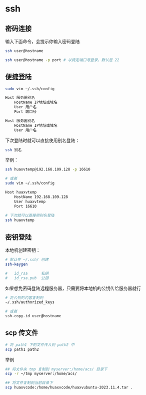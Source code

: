 # ssh

## 密码连接

输入下面命令，会提示你输入密码登陆

```bash
ssh user@hostname

ssh user@hostname -p port # 以特定端口号登录，默认是 22
```

## 便捷登陆

```bash
sudo vim ~/.ssh/config

Host 服务器别名
    HostName IP地址或域名
    User 用户名
    Port 端口号

Host 服务器别名
    HostName IP地址或域名
    User 用户名
```

下次登陆时就可以直接使用别名登陆：

```bash
ssh 别名
```

举例：

```bash
ssh huaxvtemp@192.168.109.128 -p 16610

# 或者
sudo vim ~/.ssh/config

Host huaxvtemp
    HostName 192.168.109.128
    User huaxvtemp
    Port 16610
    
# 下次就可以直接用别名登陆
ssh huaxvtemp
```

## 密钥登陆

本地机创建密钥：

```bash
# 默认在 ~/.ssh/ 创建
ssh-keygen

#   id_rsa      私钥
#   id_rsa.pub  公钥
```
如果想免密码登陆远程服务器，只需要将本地机的公钥传给服务器就行

```bash
# 将公钥的内容复制到
~/.ssh/authorized_keys

# 或者
ssh-copy-id user@hostname
```

## scp 传文件

```bash
# 将 path1 下的文件传入到 path2 中
scp path1 path2
```

举例

```bash
## 将文件夹 tmp 复制到 myserver:/home/acs/ 目录下
scp -r ~/tmp myserver:/home/acs/

## 将文件复制到当前目录下
scp huaxvcode:/home/huaxvcode/huaxvubuntu-2023.11.4.tar .
```
